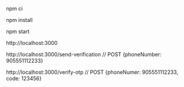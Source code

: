npm ci

npm install

npm start


http://localhost:3000

http://localhost:3000/send-verification  // POST {phoneNumber: 905551112233}

http://localhost:3000/verify-otp  // POST {phoneNumer: 905551112233, code: 123456}

